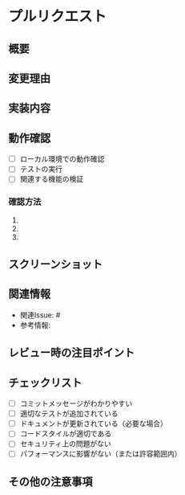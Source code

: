 # プルリクエスト

## 概要
<!-- 変更の概要を簡潔に記載してください -->

## 変更理由
<!-- なぜこの変更が必要なのか、どのような問題を解決するのかを説明してください -->

## 実装内容
<!-- 変更の詳細を記載してください。技術的な実装の詳細や工夫した点があれば記述してください -->

## 動作確認
<!-- どのように動作確認を行ったか記載してください -->
- [ ] ローカル環境での動作確認
- [ ] テストの実行
- [ ] 関連する機能の検証

### 確認方法
<!-- 動作確認の手順を箇条書きで記載してください -->
1. 
2. 
3. 

## スクリーンショット
<!-- UI変更がある場合、変更前と変更後のスクリーンショットを添付してください -->

## 関連情報
<!-- 関連するIssue番号やドキュメントへのリンクなどを記載してください -->
- 関連Issue: #
- 参考情報: 

## レビュー時の注目ポイント
<!-- コードレビューの際に特に注目してほしい点や不安な点があれば記載してください -->

## チェックリスト
<!-- 以下の項目を確認したら、チェックボックスにチェックを入れてください -->
- [ ] コミットメッセージがわかりやすい
- [ ] 適切なテストが追加されている
- [ ] ドキュメントが更新されている（必要な場合）
- [ ] コードスタイルが適切である
- [ ] セキュリティ上の問題がない
- [ ] パフォーマンスに影響がない（または許容範囲内）

## その他の注意事項
<!-- その他、レビュアーに伝えたいことがあれば記載してください --> 